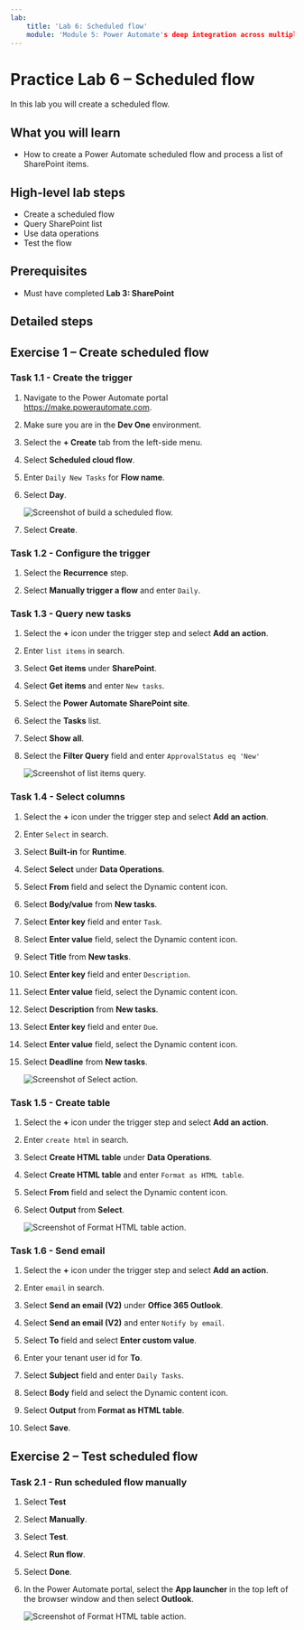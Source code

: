 ```yaml
---
lab:
    title: 'Lab 6: Scheduled flow'
    module: 'Module 5: Power Automate's deep integration across multiple data sources'
---
```


# Practice Lab 6 – Scheduled flow

In this lab you will create a scheduled flow.

## What you will learn

- How to create a Power Automate scheduled flow and process a list of SharePoint items.

## High-level lab steps

- Create a scheduled flow
- Query SharePoint list
- Use data operations
- Test the flow
  
## Prerequisites

- Must have completed **Lab 3: SharePoint**

## Detailed steps

## Exercise 1 – Create scheduled flow

### Task 1.1 - Create the trigger

1. Navigate to the Power Automate portal <https://make.powerautomate.com>.

1. Make sure you are in the **Dev One** environment.

1. Select the **+ Create** tab from the left-side menu.

1. Select **Scheduled cloud flow**.

1. Enter `Daily New Tasks` for **Flow name**.

1. Select **Day**.

    ![Screenshot of build a scheduled flow.](../media/build-scheduled-flow.png)

1. Select **Create**.

### Task 1.2 - Configure the trigger

1. Select the **Recurrence** step.

1. Select **Manually trigger a flow** and enter `Daily`.

### Task 1.3 - Query new tasks

1. Select the **+** icon under the trigger step and select **Add an action**.

1. Enter `list items` in search.

1. Select **Get items** under **SharePoint**.

1. Select **Get items** and enter `New tasks`.

1. Select the **Power Automate SharePoint site**.

1. Select the **Tasks** list.

1. Select **Show all**.

1. Select the **Filter Query** field and enter `ApprovalStatus eq 'New'`

    ![Screenshot of list items query.](../media/list-items.png)

### Task 1.4 - Select columns

1. Select the **+** icon under the trigger step and select **Add an action**.

1. Enter `Select` in search.

1. Select **Built-in** for **Runtime**.

1. Select **Select** under **Data Operations**.

1. Select **From** field and select the Dynamic content icon.

1. Select **Body/value** from **New tasks**.

1. Select **Enter key** field and enter `Task`.

1. Select **Enter value** field, select the Dynamic content icon.

1. Select **Title** from **New tasks**.

1. Select **Enter key** field and enter `Description`.

1. Select **Enter value** field, select the Dynamic content icon.

1. Select **Description** from **New tasks**.

1. Select **Enter key** field and enter `Due`.

1. Select **Enter value** field, select the Dynamic content icon.

1. Select **Deadline** from **New tasks**.

    ![Screenshot of Select action.](../media/select-action.png)

### Task 1.5 - Create table

1. Select the **+** icon under the trigger step and select **Add an action**.

1. Enter `create html` in search.

1. Select **Create HTML table** under **Data Operations**.

1. Select **Create HTML table** and enter `Format as HTML table`.

1. Select **From** field and select the Dynamic content icon.

1. Select **Output** from **Select**.

    ![Screenshot of Format HTML table action.](../media/format-html-action.png)

### Task 1.6 - Send email

1. Select the **+** icon under the trigger step and select **Add an action**.

1. Enter `email` in search.

1. Select **Send an email (V2)** under **Office 365 Outlook**.

1. Select **Send an email (V2)** and enter `Notify by email`.

1. Select **To** field and select **Enter custom value**.

1. Enter your tenant user id for **To**.

1. Select **Subject** field and enter `Daily Tasks`.

1. Select **Body** field and select the Dynamic content icon.

1. Select **Output** from **Format as HTML table**.

1. Select **Save**.

## Exercise 2 – Test scheduled flow

### Task 2.1 - Run scheduled flow manually

1. Select **Test**

1. Select **Manually**.

1. Select **Test**.

1. Select **Run flow**.

1. Select **Done**.

1. In the Power Automate portal, select the **App launcher** in the top left of the browser window and then select **Outlook**.

    ![Screenshot of Format HTML table action.](../media/daily-tasks-email.png)
